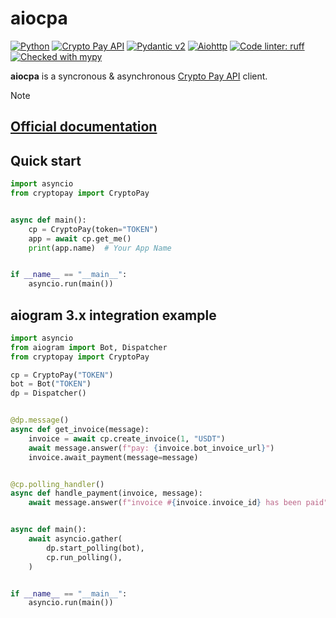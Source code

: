 # aiocpa

[![Python](https://img.shields.io/endpoint?url=https://raw.githubusercontent.com/vovchic17/static/main/src/badges/python310_313.json)](https://www.python.org/)
[![Crypto Pay API](https://img.shields.io/endpoint?url=https://raw.githubusercontent.com/vovchic17/static/refs/heads/main/src/badges/cryptopayapi.json)](https://help.crypt.bot/crypto-pay-api)
[![Pydantic v2](https://img.shields.io/endpoint?url=https://raw.githubusercontent.com/pydantic/pydantic/main/docs/badge/v2.json)](https://pydantic.dev)
[![Aiohttp](https://img.shields.io/badge/aiohttp-v3-2c5bb4?logo=aiohttp)](https://docs.aiohttp.org/en/stable/)
[![Code linter: ruff](https://img.shields.io/endpoint?url=https://raw.githubusercontent.com/astral-sh/ruff/main/assets/badge/v2.json)](https://github.com/charliermarsh/ruff)
[![Checked with mypy](https://img.shields.io/endpoint?url=https://raw.githubusercontent.com/vovchic17/static/main/src/badges/mypy.json)](https://mypy-lang.org/)

**aiocpa** is a syncronous & asynchronous [Crypto Pay API](https://help.crypt.bot/crypto-pay-api) client.

> [!NOTE]
> ## [Official documentation](https://aiocpa.readthedocs.io/en/latest/)

## Quick start
```python
import asyncio
from cryptopay import CryptoPay


async def main():
    cp = CryptoPay(token="TOKEN")
    app = await cp.get_me()
    print(app.name)  # Your App Name


if __name__ == "__main__":
    asyncio.run(main())
```

## aiogram 3.x integration example

```python
import asyncio
from aiogram import Bot, Dispatcher
from cryptopay import CryptoPay

cp = CryptoPay("TOKEN")
bot = Bot("TOKEN")
dp = Dispatcher()


@dp.message()
async def get_invoice(message):
    invoice = await cp.create_invoice(1, "USDT")
    await message.answer(f"pay: {invoice.bot_invoice_url}")
    invoice.await_payment(message=message)


@cp.polling_handler()
async def handle_payment(invoice, message):
    await message.answer(f"invoice #{invoice.invoice_id} has been paid")


async def main():
    await asyncio.gather(
        dp.start_polling(bot),
        cp.run_polling(),
    )


if __name__ == "__main__":
    asyncio.run(main())
```